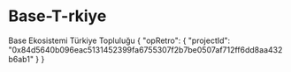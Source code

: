 # Base-T-rkiye
Base Ekosistemi Türkiye Topluluğu
{
  "opRetro": {
    "projectId": "0x84d5640b096eac5131452399fa6755307f2b7be0507af712ff6dd8aa432b6ab1"
  }
}
